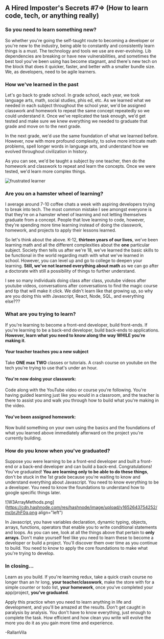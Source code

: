 ## A Hired Imposter's Secrets #7=> (How to learn code, tech, or anything really)

### So you need to learn something new? 
So whether you're going the self-taught route to becoming a developer or you're new to the industry, being able to constantly and consistently learn things is a must. The technology and tools we use are ever-evolving. Lib dependencies are breaking or have new vulnerabilities, and sometimes the best tool you've been using has become stagnant, and there's new tech on the block that does it quicker, faster, and better with a smaller bundle size. We, as developers, need to be agile learners. 

### How we've learned in the past
Let's go back to grade school. In grade school, each year, we took language arts, math, social studies, phis ed, etc. As we learned what we needed in each subject throughout the school year, we'd be assigned classwork and homework to repeat the same concept repeatedly so we could understand it. Once we've replicated the task enough, we'd get tested and make sure we knew everything we needed to graduate that grade and move on to the next grade. 

In the next grade, we'd use the same foundation of what we learned before. However, now with more profound complexity, to solve more intricate math problems, spell longer words in language arts, and understand how we evolved throughout civilization in history. 

As you can see, we'd be taught a subject by one teacher, then do the homework and classwork to repeat and learn the concepts. Once we were tested, we'd learn more complex things. 

![frustrated learner](https://images.pexels.com/photos/3807738/pexels-photo-3807738.jpeg?cs=srgb&dl=pexels-andrea-piacquadio-3807738.jpg&fm=jpg)

### Are you on a hamster wheel of learning?
I average around 7-10 coffee chats a week with aspiring developers trying to break into tech. The most common mistake I see amongst everyone is that they're on a hamster wheel of learning and not letting themselves graduate from a concept. People that love learning to code, however, they're spending more time learning instead of doing the classwork, homework, and projects to apply their lessons learned.

So let's think about the above. K-12, **thirteen years of our lives**, we've been learning math and all the different complexities about the **one** particular subject. Society then tells us after we're 18, we've learned the basic skills to be functional in the world regarding math with what we've learned in school. However, you can level up and go to college to deepen your learning. **Still, we've not learned everything about math** as we can go after a doctorate with still a possibility of things to further understand. 

I see so many individuals doing class after class, youtube videos after youtube videos, conversations after conversations to find the magic course and tip that will make it click. We didn't learn like that growing up, so why are you doing this with Javascript, React, Node, SQL, and everything else???

### What are you trying to learn?
If you're learning to become a front-end developer, build front-ends. If you're learning to be a back-end developer, build back-ends to applications. **However, learn what you need to know along the way WHILE you're making it**. 

#### Your teacher teaches you a new subject
Take **ONE max TWO** classes or tutorials. A crash course on youtube on the tech you're trying to use that's under an hour. 

#### You're now doing your classwork:
Code along with the YouTube video or course you're following. You're having guided learning just like you would in a classroom, and the teacher is there to assist you and walk you through how to build what you're making in the video.

#### You've been assigned homework:
Now build something on your own using the basics and the foundations of what you learned above immediately afterward on the project you're currently building.

### How do you know when you've graduated?
Suppose you were learning to be a front-end developer and built a front-end or a back-end developer and can build a back-end. Congratulations! You've graduated! **You are learning only to be able to do these things**, don't be stuck in the 1st grade because you're waiting to know and understand everything about Javascript. You need to know everything to be a developer. You need to know the foundations to understand how to google specific things later.



![W3ArrayMethods.png](https://cdn.hashnode.com/res/hashnode/image/upload/v1652643754252/mcbrJhF0q.png align="left")

In Javascript, you have variables declaration, dynamic typing, objects, arrays, functions, operators that enable you to write conditional statements and loops. As you can see, look at all the things above that pertain to **only arrays**. Don't make yourself feel like you need to learn these to become a developer or build a project. You'll discover them over time as you continue to build. You need to know to apply the core foundations to make what you're trying to develop.  

### In closing...
Learn as you build. If you're learning redux, take a quick crash course no longer than an hr long, **your teacher/classwork**, make the store with for a simple counter or todo list, **your homework**, once you've completed your app/project, **you've graduated**. 

Apply this practice when you need to learn anything in life and development, and you'll be amazed at the results. Don't get caught in paralysis by analysis. You don't have to know everything, just enough to complete the task. How efficient and how clean you write will evolve the more you do it as you gain more time and experience. 

-RallanVila


